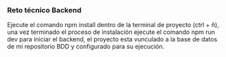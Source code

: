 ### Reto técnico Backend
Ejecute el comando npm install dentro de la terminal de proyecto (ctrl + ñ), una vez terminado el proceso de instalación
ejecute el comando npm run dev para iniciar el backend, el proyecto esta vunculado a la base de datos de mi repositorio BDD
y configurado para su ejecución.

